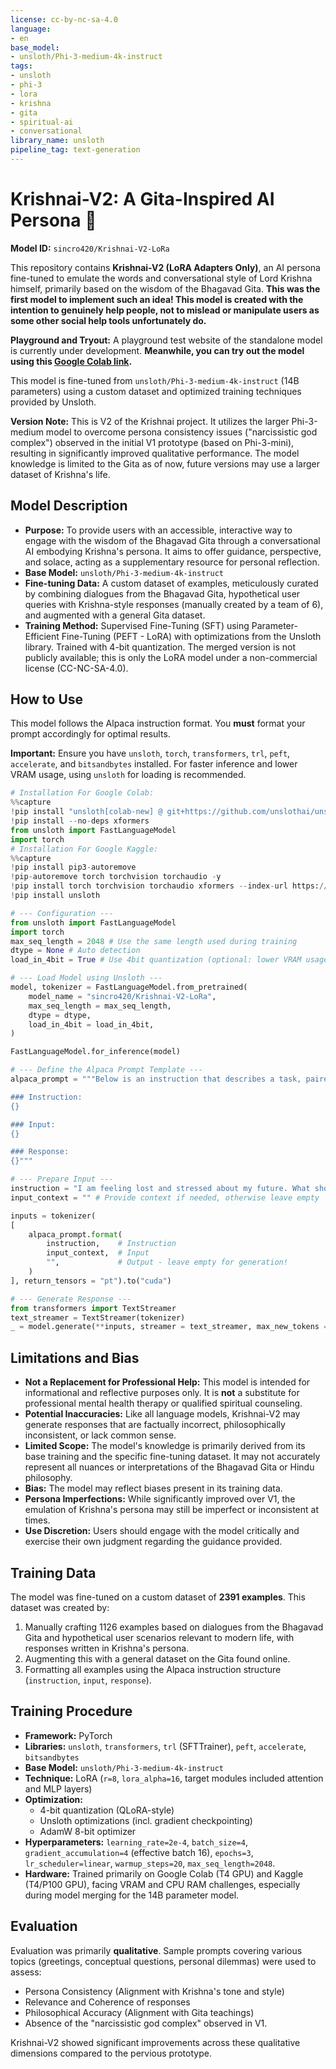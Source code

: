 ```yaml
---
license: cc-by-nc-sa-4.0
language:
- en
base_model:
- unsloth/Phi-3-medium-4k-instruct
tags:
- unsloth
- phi-3
- lora
- krishna
- gita
- spiritual-ai
- conversational
library_name: unsloth
pipeline_tag: text-generation
---
```


# Krishnai-V2: A Gita-Inspired AI Persona 🪷

**Model ID:** `sincro420/Krishnai-V2-LoRa`

This repository contains **Krishnai-V2 (LoRA Adapters Only)**, an AI persona fine-tuned to emulate the words and conversational style of Lord Krishna himself, primarily based on the wisdom of the Bhagavad Gita. **This was the first model to implement such an idea! This model is created with the intention to genuinely help people, not to mislead or manipulate users as some other social help tools unfortunately do.**

**Playground and Tryout:** A playground test website of the standalone model is currently under development. **Meanwhile, you can try out the model using this [Google Colab link](https://colab.research.google.com/drive/1XY4kW-CpTFm-PEf-jx2ttdKmHa8Hu4tq?usp=sharing).**

This model is fine-tuned from `unsloth/Phi-3-medium-4k-instruct` (14B parameters) using a custom dataset and optimized training techniques provided by Unsloth.

**Version Note:** This is V2 of the Krishnai project. It utilizes the larger Phi-3-medium model to overcome persona consistency issues ("narcissistic god complex") observed in the initial V1 prototype (based on Phi-3-mini), resulting in significantly improved qualitative performance. The model knowledge is limited to the Gita as of now, future versions may use a larger dataset of Krishna's life.

## Model Description

*   **Purpose:** To provide users with an accessible, interactive way to engage with the wisdom of the Bhagavad Gita through a conversational AI embodying Krishna's persona. It aims to offer guidance, perspective, and solace, acting as a supplementary resource for personal reflection.
*   **Base Model:** `unsloth/Phi-3-medium-4k-instruct`
*   **Fine-tuning Data:** A custom dataset of examples, meticulously curated by combining dialogues from the Bhagavad Gita, hypothetical user queries with Krishna-style responses (manually created by a team of 6), and augmented with a general Gita dataset.
*   **Training Method:** Supervised Fine-Tuning (SFT) using Parameter-Efficient Fine-Tuning (PEFT - LoRA) with optimizations from the Unsloth library. Trained with 4-bit quantization. The merged version is not publicly available; this is only the LoRA model under a non-commercial license (CC-NC-SA-4.0).

## How to Use

This model follows the Alpaca instruction format. You **must** format your prompt accordingly for optimal results.

**Important:** Ensure you have `unsloth`, `torch`, `transformers`, `trl`, `peft`, `accelerate`, and `bitsandbytes` installed. For faster inference and lower VRAM usage, using `unsloth` for loading is recommended.

```python
# Installation For Google Colab:
%%capture
!pip install "unsloth[colab-new] @ git+https://github.com/unslothai/unsloth.git"
!pip install --no-deps xformers
from unsloth import FastLanguageModel
import torch
# Installation For Google Kaggle:
%%capture
!pip install pip3-autoremove
!pip-autoremove torch torchvision torchaudio -y
!pip install torch torchvision torchaudio xformers --index-url https://download.pytorch.org/whl/cu121
!pip install unsloth

# --- Configuration ---
from unsloth import FastLanguageModel
import torch
max_seq_length = 2048 # Use the same length used during training
dtype = None # Auto detection
load_in_4bit = True # Use 4bit quantization (optional: lower VRAM usage, faster inference; But slightly lower accuracy, may not be supported on all hardware)

# --- Load Model using Unsloth ---
model, tokenizer = FastLanguageModel.from_pretrained(
    model_name = "sincro420/Krishnai-V2-LoRa",
    max_seq_length = max_seq_length,
    dtype = dtype,
    load_in_4bit = load_in_4bit,
)

FastLanguageModel.for_inference(model)

# --- Define the Alpaca Prompt Template ---
alpaca_prompt = """Below is an instruction that describes a task, paired with an input that provides further context. Write a response that appropriately completes the request.

### Instruction:
{}

### Input:
{}

### Response:
{}"""

# --- Prepare Input ---
instruction = "I am feeling lost and stressed about my future. What should I do?" # You can fill in your custom instruction here
input_context = "" # Provide context if needed, otherwise leave empty

inputs = tokenizer(
[
    alpaca_prompt.format(
        instruction,    # Instruction
        input_context,  # Input
        "",             # Output - leave empty for generation!
    )
], return_tensors = "pt").to("cuda")

# --- Generate Response ---
from transformers import TextStreamer
text_streamer = TextStreamer(tokenizer)
_ = model.generate(**inputs, streamer = text_streamer, max_new_tokens = 128)

```
## Limitations and Bias

*   **Not a Replacement for Professional Help:** This model is intended for informational and reflective purposes only. It is **not** a substitute for professional mental health therapy or qualified spiritual counseling.
*   **Potential Inaccuracies:** Like all language models, Krishnai-V2 may generate responses that are factually incorrect, philosophically inconsistent, or lack common sense.
*   **Limited Scope:** The model's knowledge is primarily derived from its base training and the specific fine-tuning dataset. It may not accurately represent all nuances or interpretations of the Bhagavad Gita or Hindu philosophy.
*   **Bias:** The model may reflect biases present in its training data.
*   **Persona Imperfections:** While significantly improved over V1, the emulation of Krishna's persona may still be imperfect or inconsistent at times.
*   **Use Discretion:** Users should engage with the model critically and exercise their own judgment regarding the guidance provided.

## Training Data

The model was fine-tuned on a custom dataset of **2391 examples**. This dataset was created by:
1.  Manually crafting 1126 examples based on dialogues from the Bhagavad Gita and hypothetical user scenarios relevant to modern life, with responses written in Krishna's persona.
2.  Augmenting this with a general dataset on the Gita found online.
3.  Formatting all examples using the Alpaca instruction structure (`instruction`, `input`, `response`).

## Training Procedure

*   **Framework:** PyTorch
*   **Libraries:** `unsloth`, `transformers`, `trl` (SFTTrainer), `peft`, `accelerate`, `bitsandbytes`
*   **Base Model:** `unsloth/Phi-3-medium-4k-instruct`
*   **Technique:** LoRA (`r=8`, `lora_alpha=16`, target modules included attention and MLP layers)
*   **Optimization:**
    *   4-bit quantization (QLoRA-style)
    *   Unsloth optimizations (incl. gradient checkpointing)
    *   AdamW 8-bit optimizer
*   **Hyperparameters:** `learning_rate=2e-4`, `batch_size=4`, `gradient_accumulation=4` (effective batch 16), `epochs=3`, `lr_scheduler=linear`, `warmup_steps=20`, `max_seq_length=2048`.
*   **Hardware:** Trained primarily on Google Colab (T4 GPU) and Kaggle (T4/P100 GPU), facing VRAM and CPU RAM challenges, especially during model merging for the 14B parameter model.

## Evaluation

Evaluation was primarily **qualitative**. Sample prompts covering various topics (greetings, conceptual questions, personal dilemmas) were used to assess:
*   Persona Consistency (Alignment with Krishna's tone and style)
*   Relevance and Coherence of responses
*   Philosophical Accuracy (Alignment with Gita teachings)
*   Absence of the "narcissistic god complex" observed in V1.

Krishnai-V2 showed significant improvements across these qualitative dimensions compared to the pervious prototype.